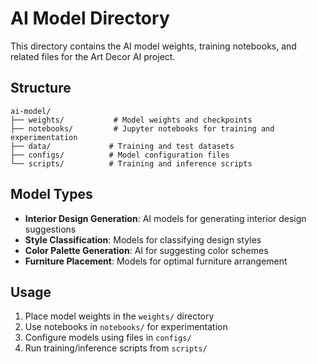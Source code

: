 # AI Model Directory

This directory contains the AI model weights, training notebooks, and related files for the Art Decor AI project.

## Structure

```
ai-model/
├── weights/           # Model weights and checkpoints
├── notebooks/         # Jupyter notebooks for training and experimentation
├── data/             # Training and test datasets
├── configs/          # Model configuration files
└── scripts/          # Training and inference scripts
```

## Model Types

- **Interior Design Generation**: AI models for generating interior design suggestions
- **Style Classification**: Models for classifying design styles
- **Color Palette Generation**: AI for suggesting color schemes
- **Furniture Placement**: Models for optimal furniture arrangement

## Usage

1. Place model weights in the `weights/` directory
2. Use notebooks in `notebooks/` for experimentation
3. Configure models using files in `configs/`
4. Run training/inference scripts from `scripts/`
